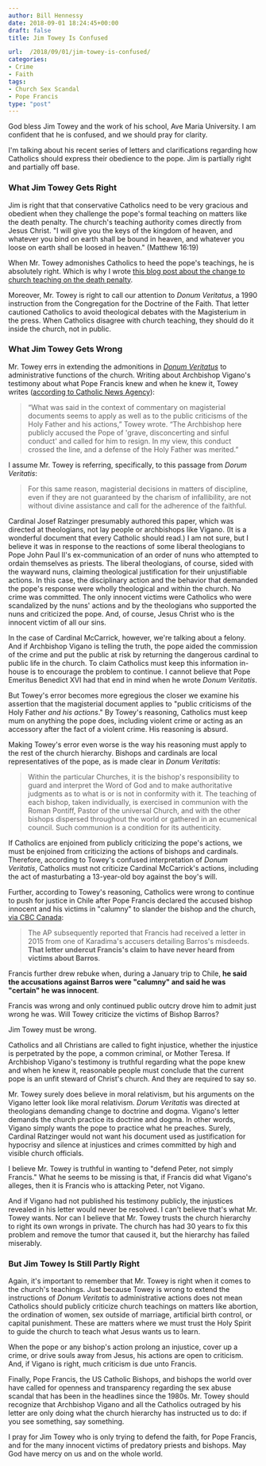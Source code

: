 ```yaml
---
author: Bill Hennessy
date: 2018-09-01 18:24:45+00:00
draft: false
title: Jim Towey Is Confused

url:  /2018/09/01/jim-towey-is-confused/
categories:
- Crime
- Faith
tags:
- Church Sex Scandal
- Pope Francis
type: "post"
---
```


God bless Jim Towey and the work of his school, Ave Maria University. I am confident that he is confused, and we should pray for clarity.

I'm talking about his recent series of letters and clarifications regarding how Catholics should express their obedience to the pope. Jim is partially right and partially off base.



### What Jim Towey Gets Right



Jim is right that that conservative Catholics need to be very gracious and obedient when they challenge the pope's formal teaching on matters like the death penalty. The church's teaching authority comes directly from Jesus Christ. "I will give you the keys of the kingdom of heaven, and whatever you bind on earth shall be bound in heaven, and whatever you loose on earth shall be loosed in heaven." (Matthew 16:19)

When Mr. Towey admonishes Catholics to heed the pope's teachings, he is absolutely right. Which is why I wrote [this blog post about the change to church teaching on the death penalty](https://www.hennessysview.com/2018/08/11/how-i-deal-with-the-popes-teaching-on-the-death-penalty/).

Moreover, Mr. Towey is right to call our attention to _Donum Veritatus_, a 1990 instruction from the Congregation for the Doctrine of the Faith. That letter cautioned Catholics to avoid theological debates with the Magisterium in the press. When Catholics disagree with church teaching, they should do it inside the church, not in public.



### What Jim Towey Gets Wrong



Mr. Towey errs in extending the admonitions in [_Donum Veritatus_](https://www.vatican.va/roman_curia/congregations/cfaith/documents/rc_con_cfaith_doc_19900524_theologian-vocation_en.html) to administrative functions of the church. Writing about Archbishop Vigano's testimony about what Pope Francis knew and when he knew it, Towey writes ([according to Catholic News Agency](https://www.catholicnewsagency.com/news/ave-maria-president-amends-statement-denouncing-defiance-of-pope-44392)):



> “What was said in the context of commentary on magisterial documents seems to apply as well as to the public criticisms of the Holy Father and his actions,” Towey wrote. “The Archbishop here publicly accused the Pope of 'grave, disconcerting and sinful conduct' and called for him to resign. In my view, this conduct crossed the line, and a defense of the Holy Father was merited.”



I assume Mr. Towey is referring, specifically, to this passage from _Dorum Veritatis_:



> For this same reason, magisterial decisions in matters of discipline, even if they are not guaranteed by the charism of infallibility, are not without divine assistance and call for the adherence of the faithful.



Cardinal Josef Ratzinger presumably authored this paper, which was directed at theologians, not lay people or archbishops like Vigano. (It is a wonderful document that every Catholic should read.) I am not sure, but I believe it was in response to the reactions of some liberal theologians to Pope John Paul II's ex-communication of an order of nuns who attempted to ordain themselves as priests. The liberal theologians, of course, sided with the wayward nuns, claiming theological justification for their unjustifiable actions. In this case, the disciplinary action and the behavior that demanded the pope's response were wholly theological and within the church. No crime was committed. The only innocent victims were Catholics who were scandalized by the nuns' actions and by the theologians who supported the nuns and criticized the pope. And, of course, Jesus Christ who is the innocent victim of all our sins.

In the case of Cardinal McCarrick, however, we're talking about a felony. And if Archbishop Vigano is telling the truth, the pope aided the commission of the crime and put the public at risk by returning the dangerous cardinal to public life in the church. To claim Catholics must keep this information in-house is to encourage the problem to continue. I cannot believe that Pope Emeritus Benedict XVI had that end in mind when he wrote _Donum Veritatis_.

But Towey's error becomes more egregious the closer we examine his assertion that the magisterial document applies to "public criticisms of the Holy Father _and his actions_." By Towey's reasoning, Catholics must keep mum on anything the pope does, including violent crime or acting as an accessory after the fact of a violent crime. His reasoning is absurd.

Making Towey's error even worse is the way his reasoning must apply to the rest of the church hierarchy. Bishops and cardinals are local representatives of the pope, as is made clear in _Donum Veritatis_:



> Within the particular Churches, it is the bishop's responsibility to guard and interpret the Word of God and to make authoritative judgments as to what is or is not in conformity with it. The teaching of each bishop, taken individually, is exercised in communion with the Roman Pontiff, Pastor of the universal Church, and with the other bishops dispersed throughout the world or gathered in an ecumenical council. Such communion is a condition for its authenticity.



If Catholics are enjoined from publicly criticizing the pope's actions, we must be enjoined from criticizing the actions of bishops and cardinals. Therefore, according to Towey's confused interpretation of _Donum Veritatis_, Catholics must not criticize Cardinal McCarrick's actions, including the act of masturbating a 13-year-old boy against the boy's will.

Further, according to Towey's reasoning, Catholics were wrong to continue to push for justice in Chile after Pope Francis declared the accused bishop innocent and his victims in "calumny" to slander the bishop and the church, [via CBC Canada](https://www.cbc.ca/news/world/pope-chile-bishops-abuse-scandal-1.4668537):



> The AP subsequently reported that Francis had received a letter in 2015 from one of Karadima's accusers detailing Barros's misdeeds. **That letter undercut Francis's claim to have never heard from victims about Barros**.

Francis further drew rebuke when, during a January trip to Chile, **he said the accusations against Barros were "calumny" and said he was "certain" he was innocent**.



Francis was wrong and only continued public outcry drove him to admit just wrong he was. Will Towey criticize the victims of Bishop Barros?

Jim Towey must be wrong.

Catholics and all Christians are called to fight injustice, whether the injustice is perpetrated by the pope, a common criminal, or Mother Teresa. If Archbishop Vigano's testimony is truthful regarding what the pope knew and when he knew it, reasonable people must conclude that the current pope is an unfit steward of Christ's church. And they are required to say so.

Mr. Towey surely does believe in moral relativism, but his arguments on the Vigano letter look like moral relativism. _Dorum Veritatis_ was directed at theologians demanding change to doctrine and dogma. Vigano's letter demands the church practice its doctrine and dogma. In other words, Vigano simply wants the pope to practice what he preaches. Surely, Cardinal Ratzinger would not want his document used as justification for hypocrisy and silence at injustices and crimes committed by high and visible church officials.

I believe Mr. Towey is truthful in wanting to "defend Peter, not simply Francis." What he seems to be missing is that, if Francis did what Vigano's alleges, then it is Francis who is attacking Peter, not Vigano.

And if Vigano had not published his testimony publicly, the injustices revealed in his letter would never be resolved. I can't believe that's what Mr. Towey wants. Nor can I believe that Mr. Towey trusts the church hierarchy to right its own wrongs in private. The church has had 30 years to fix this problem and remove the tumor that caused it, but the hierarchy has failed miserably.



### But Jim Towey Is Still Partly Right



Again, it's important to remember that Mr. Towey is right when it comes to the church's teachings. Just because Towey is wrong to extend the instructions of _Donum Veritatis_ to administrative actions does not mean Catholics should publicly criticize church teachings on matters like abortion, the ordination of women, sex outside of marriage, artificial birth control, or capital punishment. These are matters where we must trust the Holy Spirit to guide the church to teach what Jesus wants us to learn.

When the pope or any bishop's action prolong an injustice, cover up a crime, or drive souls away from Jesus, his actions are open to criticism. And, if Vigano is right, much criticism is due unto Francis.

Finally, Pope Francis, the US Catholic Bishops, and bishops the world over have called for openness and transparency regarding the sex abuse scandal that has been in the headlines since the 1980s. Mr. Towey should recognize that Archbishop Vigano and all the Catholics outraged by his letter are only doing what the church hierarchy has instructed us to do: if you see something, say something.

I pray for Jim Towey who is only trying to defend the faith, for Pope Francis, and for the many innocent victims of predatory priests and bishops. May God have mercy on us and on the whole world.
